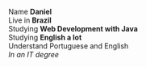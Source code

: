 
Name <strong>Daniel</strong><br>
Live in <strong>Brazil</strong><br>
Studying <strong>Web Development with Java</strong><br>
Studying <strong>English a lot</strong><br>
Understand Portuguese and English<br>
<em>In an IT degree</em></p>



